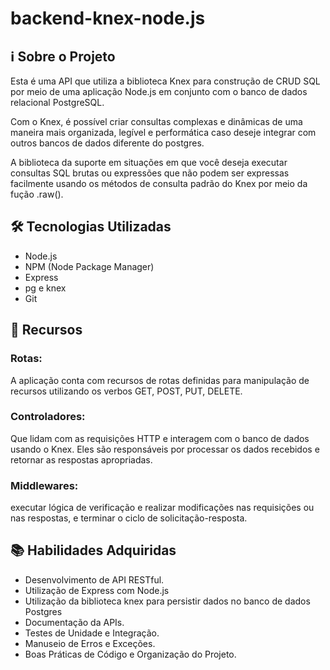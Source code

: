 # backend-knex-node.js

<h2>ℹ️ Sobre o Projeto</h2>


<p>Esta é uma API que utiliza a biblioteca Knex para construção de CRUD SQL por meio de uma aplicação Node.js em conjunto com o banco de dados relacional PostgreSQL.</p>

<p>Com o Knex, é possível criar consultas complexas e dinâmicas de uma maneira mais organizada, legível e performática caso deseje integrar com outros bancos de dados diferente do postgres.</p>

<p>A biblioteca da suporte em situações em que você deseja executar consultas SQL brutas ou expressões que não podem ser expressas facilmente usando os métodos de consulta padrão do Knex por meio da fução .raw().</p>

<h2>🛠️ Tecnologias Utilizadas</h2>

<ul>
  <li>Node.js</li>
  <li>NPM (Node Package Manager)</li>
  <li>Express</li>
  <li>pg e knex</li>
  <li>Git</li>
</ul>

<h2>🌟 Recursos</h2>

<h3>Rotas:</h3>
<p>A aplicação conta com recursos de rotas definidas para manipulação de recursos utilizando os verbos GET, POST, PUT, DELETE.</p>

<h3>Controladores:</h3>
<p>Que lidam com as requisições HTTP e interagem com o banco de dados usando o Knex. Eles são responsáveis por processar os dados recebidos e retornar as respostas apropriadas.</p>

<h3>Middlewares:</h3>
<p>executar lógica de verificação e realizar modificações nas requisições ou nas respostas, e terminar o ciclo de solicitação-resposta.</p>


<h2>📚 Habilidades Adquiridas</h2>

<ul>
  <li>Desenvolvimento de API RESTful.</li>
  <li>Utilização de Express com Node.js</li>
  <li>Utilização da biblioteca knex para persistir dados no banco de dados Postgres</li>
  <li>Documentação da APIs.</li>
  <li>Testes de Unidade e Integração.</li>
  <li>Manuseio de Erros e Exceções.</li>
  <li>Boas Práticas de Código e Organização do Projeto.</li>
</ul>















